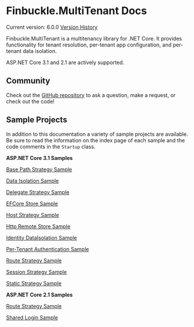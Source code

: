 # Finbuckle.MultiTenant Docs
Current version: 6.0.0
[Version History](https://github.com/Finbuckle/Finbuckle.MultiTenant/blob/master/CHANGELOG.md)

Finbuckle.MultiTenant is a multitenancy library for .NET Core. It provides functionality for tenant resolution, per-tenant app configuration, and per-tenant data isolation.

ASP.NET Core 3.1 and 2.1 are actively supported.

## Community
Check out the [GitHub repository](https://github.com/Finbuckle/Finbuckle.MultiTenant) to ask a question, make a request, or check out the code!

## Sample Projects
In addition to this documentation a variety of sample projects are available. Be sure to read the information on the index page of each sample and the code comments in the `Startup` class.

**ASP.NET Core 3.1 Samples**

[Base Path Strategy Sample](https://github.com/Finbuckle/Finbuckle.MultiTenant/tree/master/samples/ASP.NET%20Core%203/BasePathStrategySample)

[Data Isolation Sample](https://github.com/Finbuckle/Finbuckle.MultiTenant/tree/master/samples/ASP.NET%20Core%203/DataIsolationSample) 

[Delegate Strategy Sample](https://github.com/Finbuckle/Finbuckle.MultiTenant/tree/master/samples/ASP.NET%20Core%203/DelegateStrategySample)

[EFCore Store Sample](https://github.com/Finbuckle/Finbuckle.MultiTenant/tree/master/samples/ASP.NET%20Core%203/EFCoreStoreSample)

[Host Strategy Sample](https://github.com/Finbuckle/Finbuckle.MultiTenant/tree/master/samples/ASP.NET%20Core%203/HostStrategySample)

[Http Remote Store Sample](https://github.com/Finbuckle/Finbuckle.MultiTenant/tree/master/samples/ASP.NET%20Core%203/HttpRemoteStoreSample)

[Identity DataIsolation Sample](https://github.com/Finbuckle/Finbuckle.MultiTenant/tree/master/samples/ASP.NET%20Core%203/IdentityDataIsolationSample)

[Per-Tenant Authentication Sample](https://github.com/Finbuckle/Finbuckle.MultiTenant/tree/master/samples/ASP.NET%20Core%203/PerTenantAuthenticationSample)

[Route Strategy Sample](https://github.com/Finbuckle/Finbuckle.MultiTenant/tree/master/samples/ASP.NET%20Core%203/RouteStrategySample)

[Session Strategy Sample](https://github.com/Finbuckle/Finbuckle.MultiTenant/tree/master/samples/ASP.NET%20Core%203/SessionStrategySample)

[Static Strategy Sample](https://github.com/Finbuckle/Finbuckle.MultiTenant/tree/master/samples/ASP.NET%20Core%203/StaticStrategySample)

**ASP.NET Core 2.1 Samples**

[Route Strategy Sample](https://github.com/Finbuckle/Finbuckle.MultiTenant/tree/master/samples/ASP.NET%20Core%202/RouteStrategySample)  

[Shared Login Sample](https://github.com/Finbuckle/Finbuckle.MultiTenant/tree/master/samples/ASP.NET%20Core%202/SharedLoginSample)